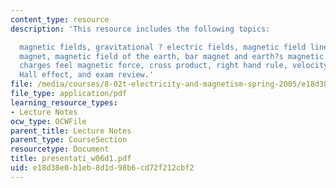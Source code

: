 ```yaml
---
content_type: resource
description: 'This resource includes the following topics:

  magnetic fields, gravitational ? electric fields, magnetic field lines from bar
  magnet, magnetic field of the earth, bar magnet and earth?s magnetic field, moving
  charges feel magnetic force, cross product, right hand rule, velocity selector,
  Hall effect, and exam review.'
file: /media/courses/8-02t-electricity-and-magnetism-spring-2005/e18d38e0b1eb8d1d98b6cd72f212cbf2_presentati_w06d1.pdf
file_type: application/pdf
learning_resource_types:
- Lecture Notes
ocw_type: OCWFile
parent_title: Lecture Notes
parent_type: CourseSection
resourcetype: Document
title: presentati_w06d1.pdf
uid: e18d38e0-b1eb-8d1d-98b6-cd72f212cbf2
---
```

